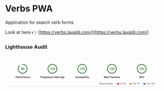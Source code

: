 # Verbs PWA

Application for search verb forms

Look at here 👉 [https://verbs.lavaldi.com/](https://verbs.lavaldi.com/)

### Lighthouse Audit

<p align="center">
	<br>
	<img src="images/lighthouse.png" width="500">
	<br>
</p>
